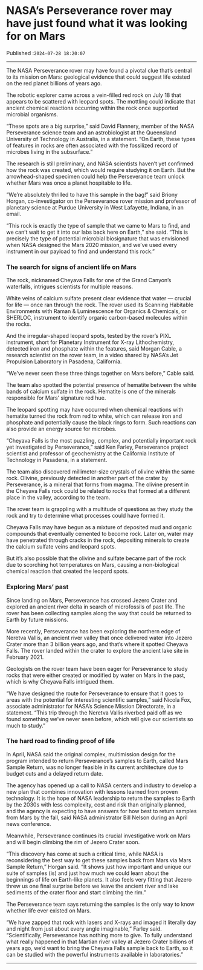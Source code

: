 # NASA’s Perseverance rover may have just found what it was looking for on Mars

Published :`2024-07-28 18:20:07`

---

The NASA Perseverance rover may have found a pivotal clue that’s central to its mission on Mars: geological evidence that could suggest life existed on the red planet billions of years ago.

The robotic explorer came across a vein-filled red rock on July 18 that appears to be scattered with leopard spots. The mottling could indicate that ancient chemical reactions occurring within the rock once supported microbial organisms.

“These spots are a big surprise,” said David Flannery, member of the NASA Perseverance science team and an astrobiologist at the Queensland University of Technology in Australia, in a statement. “On Earth, these types of features in rocks are often associated with the fossilized record of microbes living in the subsurface.”

The research is still preliminary, and NASA scientists haven’t yet confirmed how the rock was created, which would require studying it on Earth. But the arrowhead-shaped specimen could help the Perseverance team unlock whether Mars was once a planet hospitable to life.

“We’re absolutely thrilled to have this sample in the bag!” said Briony Horgan, co-investigator on the Perseverance rover mission and professor of planetary science at Purdue University in West Lafayette, Indiana, in an email.

“This rock is exactly the type of sample that we came to Mars to find, and we can’t wait to get it into our labs back here on Earth,” she said. “This is precisely the type of potential microbial biosignature that was envisioned when NASA designed the Mars 2020 mission, and we’ve used every instrument in our payload to find and understand this rock.”

### The search for signs of ancient life on Mars

The rock, nicknamed Cheyava Falls for one of the Grand Canyon’s waterfalls, intrigues scientists for multiple reasons.

White veins of calcium sulfate present clear evidence that water — crucial for life — once ran through the rock. The rover used its Scanning Habitable Environments with Raman & Luminescence for Organics & Chemicals, or SHERLOC, instrument to identify organic carbon-based molecules within the rocks.

And the irregular-shaped leopard spots, tested by the rover’s PIXL instrument, short for Planetary Instrument for X-ray Lithochemistry, detected iron and phosphate within the features, said Morgan Cable, a research scientist on the rover team, in a video shared by NASA’s Jet Propulsion Laboratory in Pasadena, California.

“We’ve never seen these three things together on Mars before,” Cable said.

The team also spotted the potential presence of hematite between the white bands of calcium sulfate in the rock. Hematite is one of the minerals responsible for Mars’ signature red hue.

The leopard spotting may have occurred when chemical reactions with hematite turned the rock from red to white, which can release iron and phosphate and potentially cause the black rings to form. Such reactions can also provide an energy source for microbes.

“Cheyava Falls is the most puzzling, complex, and potentially important rock yet investigated by Perseverance,” said Ken Farley, Perseverance project scientist and professor of geochemistry at the California Institute of Technology in Pasadena, in a statement.

The team also discovered millimeter-size crystals of olivine within the same rock. Olivine, previously detected in another part of the crater by Perseverance, is a mineral that forms from magma. The olivine present in the Cheyava Falls rock could be related to rocks that formed at a different place in the valley, according to the team.

The rover team is grappling with a multitude of questions as they study the rock and try to determine what processes could have formed it.

Cheyava Falls may have begun as a mixture of deposited mud and organic compounds that eventually cemented to become rock. Later on, water may have penetrated through cracks in the rock, depositing minerals to create the calcium sulfate veins and leopard spots.

But it’s also possible that the olivine and sulfate became part of the rock due to scorching hot temperatures on Mars, causing a non-biological chemical reaction that created the leopard spots.

### Exploring Mars’ past

Since landing on Mars, Perseverance has crossed Jezero Crater and explored an ancient river delta in search of microfossils of past life. The rover has been collecting samples along the way that could be returned to Earth by future missions.

More recently, Perseverance has been exploring the northern edge of Neretva Vallis, an ancient river valley that once delivered water into Jezero Crater more than 3 billion years ago, and that’s where it spotted Cheyava Falls. The rover landed within the crater to explore the ancient lake site in February 2021.

Geologists on the rover team have been eager for Perseverance to study rocks that were either created or modified by water on Mars in the past, which is why Cheyava Falls intrigued them.

“We have designed the route for Perseverance to ensure that it goes to areas with the potential for interesting scientific samples,” said Nicola Fox, associate administrator for NASA’s Science Mission Directorate, in a statement. “This trip through the Neretva Vallis riverbed paid off as we found something we’ve never seen before, which will give our scientists so much to study.”

### The hard road to finding proof of life

In April, NASA said the original complex, multimission design for the program intended to return Perseverance’s samples to Earth, called Mars Sample Return, was no longer feasible in its current architecture due to budget cuts and a delayed return date.

The agency has opened up a call to NASA centers and industry to develop a new plan that combines innovation with lessons learned from proven technology. It is the hope of NASA leadership to return the samples to Earth by the 2030s with less complexity, cost and risk than originally planned, and the agency is expecting to have answers for how best to return samples from Mars by the fall, said NASA administrator Bill Nelson during an April news conference.

Meanwhile, Perseverance continues its crucial investigative work on Mars and will begin climbing the rim of Jezero Crater soon.

“This discovery has come at such a critical time, while NASA is reconsidering the best way to get these samples back from Mars via Mars Sample Return,” Horgan said. “It shows just how important and unique our suite of samples (is) and just how much we could learn about the beginnings of life on Earth-like planets. It also feels very fitting that Jezero threw us one final surprise before we leave the ancient river and lake sediments of the crater floor and start climbing the rim.”

The Perseverance team says returning the samples is the only way to know whether life ever existed on Mars.

“We have zapped that rock with lasers and X-rays and imaged it literally day and night from just about every angle imaginable,” Farley said. “Scientifically, Perseverance has nothing more to give. To fully understand what really happened in that Martian river valley at Jezero Crater billions of years ago, we’d want to bring the Cheyava Falls sample back to Earth, so it can be studied with the powerful instruments available in laboratories.”

---

